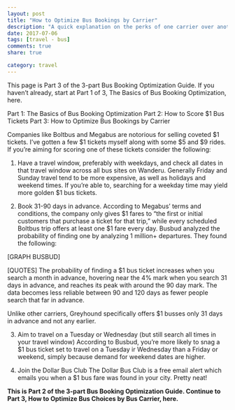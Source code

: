 ```yaml
---
layout: post
title: "How to Optimize Bus Bookings by Carrier"
description: "A quick explanation on the perks of one carrier over another"
date: 2017-07-06
tags: [travel - bus]
comments: true
share: true

category: travel
---
```


This page is Part 3 of the 3-part Bus Booking Optimization Guide. If you haven’t already, start at Part 1 of 3, The Basics of Bus Booking Optimization, here. 

Part 1: The Basics of Bus Booking Optimization
Part 2: How to Score $1 Bus Tickets
Part 3: How to Optimize Bus Bookings by Carrier

Companies like Boltbus and Megabus are notorious for selling coveted $1 tickets. I’ve gotten a few $1 tickets myself along with some $5 and $9 rides. If you’re aiming for scoring one of these tickets consider the following: 

1. Have a travel window, preferably with weekdays, and check all dates in that travel window across all bus sites on Wanderu. Generally Friday and Sunday travel tend to be more expensive, as well as holidays and weekend times. If you’re able to, searching for a weekday time may yield more golden $1 bus tickets. 

2. Book 31-90 days in advance. According to Megabus’ terms and conditions, the company only gives $1 fares to “the first or initial customers that purchase a ticket for that trip,” while every scheduled Boltbus trip offers at least one $1 fare every day. Busbud analyzed the probability of finding one by analyzing 1 million+ departures. They found the following:

[GRAPH BUSBUD] 

[QUOTES]
The probability of finding a $1 bus ticket increases when you search a month in advance, hovering near the 4% mark when you search 31 days in advance, and reaches its peak with around the 90 day mark. The data becomes less reliable between 90 and 120 days as fewer people search that far in advance.

Unlike other carriers, Greyhound specifically offers $1 busses only 31 days in advance and not any earlier. 

3. Aim to travel on a Tuesday or Wednesday (but still search all times in your travel window)
According to Busbud, you’re more likely to snag a $1 bus ticket set to travel on a Tuesday ir Wednesday than a Friday or weekend, simply because demand for weekend dates are higher.

4. Join the Dollar Bus Club
The Dollar Bus Club is a free email alert which emails you when a $1 bus fare was found in your city. Pretty neat!

__This is Part 2 of the 3-part Bus Booking Optimization Guide. Continue to Part 3, How to Optimize Bus Choices by Bus Carrier, here.__